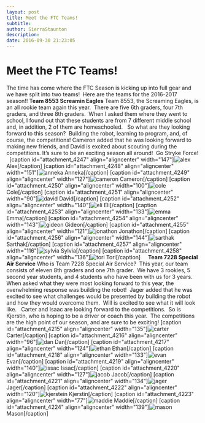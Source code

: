 ```yaml
---
layout: post
title: Meet the FTC Teams!
subtitle:
author: SierraStaunton
description:
date: 2016-09-30 21:23:05
---
```


# Meet the FTC Teams!

The time has come where the FTC Season is kicking up into full gear and we have split into two teams!  Here are the teams for the 2016-2017 season!! **Team 8553 Screamin Eagles** Team 8553, the Screaming Eagles, is an all rookie team again this year.  There are five 6th graders, four 7th graders, and three 8th graders.  When I asked them where they went to school, I found out that these students are from 7 different middle school and, in addition, 2 of them are homeschooled.   So what are they looking forward to this season?  Building the robot, learning to program, and, of course, the competitions! Cameron added that he was looking forward to making new friends, and David is excited about scouting during the competitions. It’s sure to be an exciting season all around!  Go Stryke Force!   [caption id="attachment_4247" align="aligncenter" width="147"]![alex](/wp-content/uploads/2016/09/Alex.png) Alex[/caption] [caption id="attachment_4248" align="aligncenter" width="151"]![anneka](http://strykeforce.org/wp-content/uploads/2016/09/Anneka.png) Anneka[/caption] [caption id="attachment_4249" align="aligncenter" width="127"]![cameron](http://strykeforce.org/wp-content/uploads/2016/09/Cameron.png) Cameron[/caption] [caption id="attachment_4250" align="aligncenter" width="100"]![cole](http://strykeforce.org/wp-content/uploads/2016/09/Cole.png) Cole[/caption] [caption id="attachment_4251" align="aligncenter" width="90"]![david](http://strykeforce.org/wp-content/uploads/2016/09/David.png) David[/caption] [caption id="attachment_4252" align="aligncenter" width="140"]![eli](http://strykeforce.org/wp-content/uploads/2016/09/Eli.png) Eli[/caption] [caption id="attachment_4253" align="aligncenter" width="133"]![emma](http://strykeforce.org/wp-content/uploads/2016/09/Emma.png) Emma[/caption] [caption id="attachment_4254" align="aligncenter" width="143"]![gideon](http://strykeforce.org/wp-content/uploads/2016/09/Gideon.png) Gideon[/caption] [caption id="attachment_4255" align="aligncenter" width="121"]![jonathon](http://strykeforce.org/wp-content/uploads/2016/09/Jonathon.png) Jonathon[/caption] [caption id="attachment_4256" align="aligncenter" width="144"]![sarthak](http://strykeforce.org/wp-content/uploads/2016/09/Sarthak.png) Sarthak[/caption] [caption id="attachment_4257" align="aligncenter" width="116"]![sylvia](http://strykeforce.org/wp-content/uploads/2016/09/Sylvia.png) Sylvia[/caption] [caption id="attachment_4258" align="aligncenter" width="136"]![tori](http://strykeforce.org/wp-content/uploads/2016/09/Tori.png) Tori[/caption]     **Team 7228 Special Air Service** Who is Team 7228 Special Air Service?  This year, our team consists of eleven 8th graders and one 7th grader.  We have 3 rookies, 5 second year students, and 4 students who have been with us for 3 years.   When asked what they were most looking forward to this year, the overwhelming response was building the robot!  Jager added that he was excited to see what challenges would be presented by building the robot and how they would overcome them.  Will is excited to see what it will look like.   Carter and Isaac are looking forward to the competitions.  So is Kjerstin, who is hoping to be a driver or coach this year.  The competitions are the high point of our season, and are sure to be exciting! [caption id="attachment_4215" align="aligncenter" width="135"]![carter](http://strykeforce.org/wp-content/uploads/2016/09/Carter.png) Carter[/caption] [caption id="attachment_4216" align="aligncenter" width="96"]![dan](http://strykeforce.org/wp-content/uploads/2016/09/Dan.png) Dan[/caption] [caption id="attachment_4217" align="aligncenter" width="124"]![ethan](http://strykeforce.org/wp-content/uploads/2016/09/Ethan.png) Ethan[/caption] [caption id="attachment_4218" align="aligncenter" width="133"]![evan](http://strykeforce.org/wp-content/uploads/2016/09/Evan.png) Evan[/caption] [caption id="attachment_4219" align="aligncenter" width="140"]![issac](http://strykeforce.org/wp-content/uploads/2016/09/Issac.png) Issac[/caption] [caption id="attachment_4220" align="aligncenter" width="127"]![jacob](http://strykeforce.org/wp-content/uploads/2016/09/Jacob.png) Jacob[/caption] [caption id="attachment_4221" align="aligncenter" width="134"]![jager](http://strykeforce.org/wp-content/uploads/2016/09/Jager.png) Jager[/caption] [caption id="attachment_4222" align="aligncenter" width="120"]![kjerstein](http://strykeforce.org/wp-content/uploads/2016/09/Kjerstein.png) Kjerstin[/caption] [caption id="attachment_4223" align="aligncenter" width="77"]![maddie](http://strykeforce.org/wp-content/uploads/2016/09/Maddie.png) Maddie[/caption] [caption id="attachment_4224" align="aligncenter" width="139"]![mason](http://strykeforce.org/wp-content/uploads/2016/09/Mason.png) Mason[/caption]
